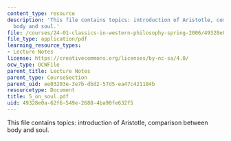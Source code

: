 ```yaml
---
content_type: resource
description: 'This file contains topics: introduction of Aristotle, comparison between
  body and soul.'
file: /courses/24-01-classics-in-western-philosophy-spring-2006/49328e0a62f6549e26884ba90fe632f5_5_on_soul.pdf
file_type: application/pdf
learning_resource_types:
- Lecture Notes
license: https://creativecommons.org/licenses/by-nc-sa/4.0/
ocw_type: OCWFile
parent_title: Lecture Notes
parent_type: CourseSection
parent_uid: ee03203e-3e7b-dbd2-57d5-ea47c421184b
resourcetype: Document
title: 5_on_soul.pdf
uid: 49328e0a-62f6-549e-2688-4ba90fe632f5
---
```

This file contains topics: introduction of Aristotle, comparison between body and soul.